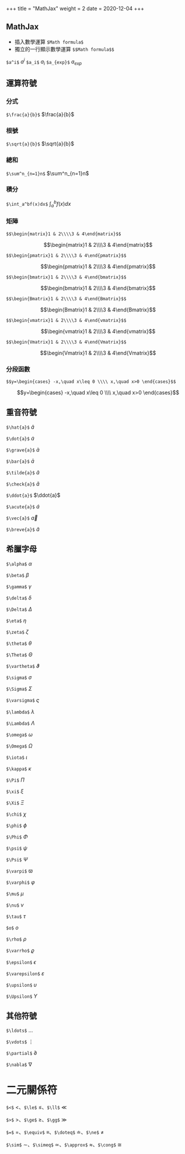 +++
title = "MathJax"
weight = 2
date = 2020-12-04
+++

## MathJax

- 插入數學運算 `$Math formula$`
- 獨立的一行顯示數學運算 `$$Math formula$$`

`$a^i$` $a^i$
`$a_i$` $a_i$
`$a_{exp}$` $a_{exp}$

## 運算符號

### 分式

`$\frac{a}{b}$` $\frac{a}{b}$

### 根號 

`$\sqrt{a}{b}$` $\sqrt{a}{b}$

### 總和

`$\sum^n_{n=1}n$` $\sum^n_{n=1}n$

### 積分

`$\int_a^bf(x)dx$` $\int_a^bf(x)dx$

### 矩陣

`$$\begin{matrix}1 & 2\\\\3 & 4\end{matrix}$$`

$$\begin{matrix}1 & 2\\\\3 & 4\end{matrix}$$

`$$\begin{pmatrix}1 & 2\\\\3 & 4\end{pmatrix}$$`

$$\begin{pmatrix}1 & 2\\\\3 & 4\end{pmatrix}$$

`$$\begin{bmatrix}1 & 2\\\\3 & 4\end{bmatrix}$$`

$$\begin{bmatrix}1 & 2\\\\3 & 4\end{bmatrix}$$

`$$\begin{Bmatrix}1 & 2\\\\3 & 4\end{Bmatrix}$$`

$$\begin{Bmatrix}1 & 2\\\\3 & 4\end{Bmatrix}$$

`$$\begin{vmatrix}1 & 2\\\\3 & 4\end{vmatrix}$$`

$$\begin{vmatrix}1 & 2\\\\3 & 4\end{vmatrix}$$

`$$\begin{Vmatrix}1 & 2\\\\3 & 4\end{Vmatrix}$$`

$$\begin{Vmatrix}1 & 2\\\\3 & 4\end{Vmatrix}$$


### 分段函數

`$$y=\begin{cases} -x,\quad x\leq 0 \\\\ x,\quad x>0 \end{cases}$$`

$$y=\begin{cases} -x,\quad x\leq 0 \\\\ x,\quad x>0 \end{cases}$$


## 重音符號

`$\hat{a}$` $\hat{a}$

`$\dot{a}$` $\dot{a}$

`$\grave{a}$` $\grave{a}$

`$\bar{a}$` $\bar{a}$

`$\tilde{a}$` $\tilde{a}$

`$\check{a}$` $\check{a}$

`$\ddot{a}$` $\ddot{a}$

`$\acute{a}$` $\acute{a}$

`$\vec{a}$` $\vec{a}$

`$\breve{a}$` $\breve{a}$

## 希臘字母

`$\alpha$` $\alpha$

`$\beta$` $\beta$

`$\gamma$` $\gamma$

`$\delta$` $\delta$

`$\Delta$` $\Delta$

`$\eta$` $\eta$

`$\zeta$` $\zeta$

`$\theta$` $\theta$

`$\Theta$` $\Theta$

`$\vartheta$` $\vartheta$

`$\sigma$` $\sigma$

`$\Sigma$` $\Sigma$

`$\varsigma$` $\varsigma$

`$\lambda$` $\lambda$

`$\Lambda$` $\Lambda$

`$\omega$` $\omega$

`$\Omega$` $\Omega$

`$\iota$` $\iota$

`$\kappa$` $\kappa$

`$\Pi$` $\Pi$

`$\xi$` $\xi$

`$\Xi$` $\Xi$

`$\chi$` $\chi$

`$\phi$` $\phi$

`$\Phi$` $\Phi$

`$\psi$` $\psi$

`$\Psi$` $\Psi$

`$\varpi$` $\varpi$

`$\varphi$` $\varphi$

`$\mu$` $\mu$

`$\nu$` $\nu$

`$\tau$` $\tau$

`$o$` $o$

`$\rho$` $\rho$

`$\varrho$` $\varrho$

`$\epsilon$` $\epsilon$

`$\varepsilon$` $\varepsilon$

`$\upsilon$` $\upsilon$

`$\Upsilon$` $\Upsilon$

## 其他符號

`$\ldots$` $\ldots$

`$\vdots$` $\vdots$

`$\partial$` $\partial$

`$\nabla$` $\nabla$

# 二元關係符

`$<$` $<$、`$\le$` $\le$、`$\ll$` $\ll$

`$>$` $>$、`$\ge$` $\ge$、`$\gg$` $\gg$

`$=$` $=$、`$\equiv$` $\equiv$、`$\doteq$` $\doteq$、`$\ne$` $\ne$

`$\sim$` $\sim$、`$\simeq$` $\simeq$、`$\approx$` $\approx$、`$\cong$` $\cong$